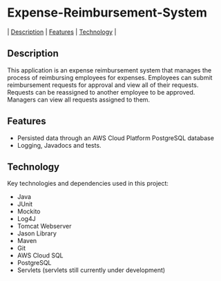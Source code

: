 # Expense-Reimbursement-System


| [Description](#description) | [Features](#features) | [Technology](#technology) |  

## Description

This application is an expense reimbursement system that manages the process of reimbursing employees for expenses. Employees can submit reimbursement requests for approval and view all of their requests. Requests can be reassigned to another employee to be approved. Managers can view all requests assigned to them. 

## Features

- Persisted data through an AWS Cloud Platform PostgreSQL database
- Logging, Javadocs and tests.

## Technology

Key technologies and dependencies used in this project:

- Java
- JUnit
- Mockito
- Log4J
- Tomcat Webserver
- Jason Library
- Maven
- Git
- AWS Cloud SQL
- PostgreSQL
- Servlets (servlets still currently under development)
